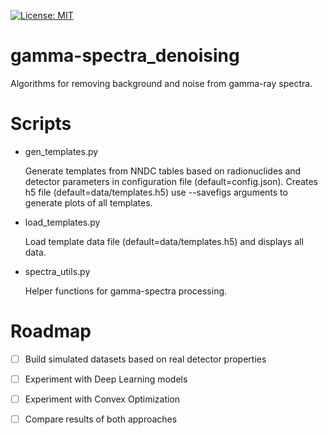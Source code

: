 [![License: MIT](https://img.shields.io/badge/License-MIT-yellow.svg)](https://github.com/mpc6/AudioRNN/blob/master/LICENSE.txt)

# gamma-spectra_denoising
Algorithms for removing background and noise from gamma-ray spectra.

# Scripts
- gen_templates.py 

  Generate templates from NNDC tables based on radionuclides and detector parameters in configuration file (default=config.json). Creates h5 file (default=data/templates.h5) use --savefigs arguments to generate plots of all templates.
- load_templates.py

  Load template data file (default=data/templates.h5) and displays all data.
- spectra_utils.py

  Helper functions for gamma-spectra processing.
  
# Roadmap

- [ ] Build simulated datasets based on real detector properties
- [ ] Experiment with Deep Learning models
- [ ] Experiment with Convex Optimization 
- [ ] Compare results of both approaches


